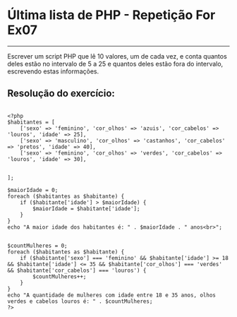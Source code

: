 # Última lista de PHP - Repetição For Ex07

***

Escrever um script PHP que lê 10 valores, um de cada vez, e conta quantos deles estão no intervalo de 5 a 25 e quantos deles estão fora do intervalo, escrevendo estas informações.

## Resolução do exercício:

```

<?php
$habitantes = [
    ['sexo' => 'feminino', 'cor_olhos' => 'azuis', 'cor_cabelos' => 'louros', 'idade' => 25],
    ['sexo' => 'masculino', 'cor_olhos' => 'castanhos', 'cor_cabelos' => 'pretos', 'idade' => 40],
    ['sexo' => 'feminino', 'cor_olhos' => 'verdes', 'cor_cabelos' => 'louros', 'idade' => 30],
   
  
];

$maiorIdade = 0;
foreach ($habitantes as $habitante) {
    if ($habitante['idade'] > $maiorIdade) {
        $maiorIdade = $habitante['idade'];
    }
}
echo "A maior idade dos habitantes é: " . $maiorIdade . " anos<br>";


$countMulheres = 0;
foreach ($habitantes as $habitante) {
    if ($habitante['sexo'] === 'feminino' && $habitante['idade'] >= 18 && $habitante['idade'] <= 35 && $habitante['cor_olhos'] === 'verdes' && $habitante['cor_cabelos'] === 'louros') {
        $countMulheres++;
    }
}
echo "A quantidade de mulheres com idade entre 18 e 35 anos, olhos verdes e cabelos louros é: " . $countMulheres;
?>

```